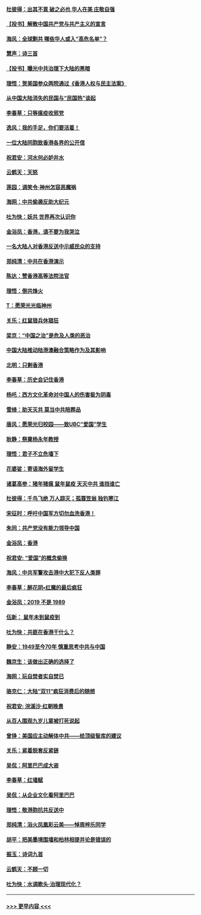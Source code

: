 #### [杜彼得：出其不意 破之必也 华人在美 庄敬自强](../pages/nsc993/n11679554.md?t=11260222) 
#### [【投书】解散中国共产党与共产主义的宣言](../pages/nsc993/n11679177.md?t=11260222) 
#### [海风：全球剿共 哪些华人或入“高危名单”？](../pages/nsc993/n11678617.md?t=11260222) 
#### [慧声：诗三首](../pages/nsc993/n11678848.md?t=11260222) 
#### [【投书】曝光中共治理下大陆的黑暗](../pages/nsc993/n11678674.md?t=11260222) 
#### [理悟：贺美国参众两院通过《香港人权与民主法案》](../pages/nsc993/n11678104.md?t=11260222) 
#### [从中国大陆消失的民国与“民国热”谈起](../pages/nsc993/n11678075.md?t=11260222) 
#### [李春草：只等瘟疫收邪党](../pages/nsc993/n11677308.md?t=11260222) 
#### [逸风：我的手足，你们要活着！](../pages/nsc993/n11676352.md?t=11260222) 
#### [一位大陆同胞致香港各界的公开信](../pages/nsc993/n11675761.md?t=11260222) 
#### [祝君安：河水何必妒井水](../pages/nsc993/n11675746.md?t=11260222) 
#### [云鹤天：天怒](../pages/nsc993/n11675718.md?t=11260222) 
#### [莲园：调笑令‧神州怎容恶魔祸](../pages/nsc993/n11675648.md?t=11260222) 
#### [海网：中共偷袭反助大纪元](../pages/nsc993/n11673515.md?t=11260222) 
#### [吐为快：妖共 世界再次认识你](../pages/nsc993/n11673506.md?t=11260222) 
#### [金浴凤：香港，请不要为我哭泣](../pages/nsc993/n11673248.md?t=11260222) 
#### [一名大陆人对香港反送中示威民众的支持](../pages/nsc993/n11672615.md?t=11260222) 
#### [郑纯清：中共在香港演示](../pages/nsc993/n11670539.md?t=11260222) 
#### [陈达：赞香港高等法院法官](../pages/nsc993/n11669542.md?t=11260222) 
#### [理悟：倒共烽火](../pages/nsc993/n11668844.md?t=11260222) 
#### [T：愿荣光光临神州](../pages/nsc993/n11668421.md?t=11260222) 
#### [关乐：红鼠狼兵休猖狂](../pages/nsc993/n11668378.md?t=11260222) 
#### [梁京：“中国之治”是危及人类的恶治](../pages/nsc993/n11668328.md?t=11260222) 
#### [中国大陆推动陆港澳融合策略作为及其影响](../pages/nsc993/n11668157.md?t=11260222) 
#### [北明：只剩香港](../pages/nsc993/n11668002.md?t=11260222) 
#### [李春草：历史会记住香港](../pages/nsc993/n11667927.md?t=11260222) 
#### [杨吒：西方文化革命对中国人的伤害极为阴毒](../pages/nsc993/n11664521.md?t=11260222) 
#### [雪绮：助天灭共 莫当中共陪葬品](../pages/nsc993/n11662650.md?t=11260222) 
#### [唐风：愿荣光归校园——致UBC“爱国”学生](../pages/nsc993/n11662194.md?t=11260222) 
#### [耿静：祭奠杨永年教授](../pages/nsc993/n11662514.md?t=11260222) 
#### [理悟：君子不立危墙下](../pages/nsc993/n11662172.md?t=11260222) 
#### [花婆娑：寄语海外留学生](../pages/nsc993/n11662121.md?t=11260222) 
#### [诸葛高参：猪年猪瘟 鼠年鼠疫 天灭中共 谁挡谁亡](../pages/nsc993/n11661980.md?t=11260222) 
#### [杜彼得：千鸟飞绝 万人踪灭；孤蓑笠翁 独钓寒江](../pages/nsc993/n11661170.md?t=11260222) 
#### [宋征时：呼吁中国军方切勿血洗香港！](../pages/nsc993/n11415318.md?t=11260222) 
#### [朱同：共产党没有能力领导中国](../pages/nsc993/n11660421.md?t=11260222) 
#### [金浴凤：香港](../pages/nsc993/n11660419.md?t=11260222) 
#### [祝君安: “爱国”的概念偷换](../pages/nsc993/n11659706.md?t=11260222) 
#### [海风：中共军警攻击港中大犯下反人类罪](../pages/nsc993/n11659632.md?t=11260222) 
#### [李春草：醉花阴•红魔的最后疯狂](../pages/nsc993/n11659287.md?t=11260222) 
#### [金浴凤：2019 不是 1989](../pages/nsc993/n11657663.md?t=11260222) 
#### [伍新： 鼠年未到鼠疫到](../pages/nsc993/n11655098.md?t=11260222) 
#### [吐为快：共匪在香港干什么？](../pages/nsc993/n11654891.md?t=11260222) 
#### [静安：1949至今70年 慎重思考中共与中国](../pages/nsc993/n11651244.md?t=11260222) 
#### [魏京生：该做出正确的选择了](../pages/nsc993/n11653084.md?t=11260222) 
#### [海网：玩自焚者实自焚已](../pages/nsc993/n11652423.md?t=11260222) 
#### [骆克仁：大陆“双11”疯狂消费后的随想](../pages/nsc993/n11652305.md?t=11260222) 
#### [祝君安: 浣溪沙·红朝晚景](../pages/nsc993/n11652258.md?t=11260222) 
#### [从百人围观九岁儿童被打死说起](../pages/nsc993/n11651030.md?t=11260222) 
#### [曾铮：美国应主动解体中共——给顶级智库的建议](../pages/nsc993/n11649888.md?t=11260222) 
#### [关乐：紧着脱套反紧链](../pages/nsc993/n11649069.md?t=11260222) 
#### [吴侃：阿里巴巴成大盗](../pages/nsc993/n11645523.md?t=11260222) 
#### [李春草：红墙赋](../pages/nsc993/n11646389.md?t=11260222) 
#### [吴侃：从企业文化看阿里巴巴](../pages/nsc993/n11645476.md?t=11260222) 
#### [理悟：敬港胞抗共反送中](../pages/nsc993/n11645466.md?t=11260222) 
#### [郑纯清：浴火凤凰彩云美——悼周梓乐同学](../pages/nsc993/n11645155.md?t=11260222) 
#### [胡平：把美墨境围墙和柏林相提并论是错误的](../pages/nsc993/n11645134.md?t=11260222) 
#### [振玉：诗词九首](../pages/nsc993/n11644081.md?t=11260222) 
#### [云鹤天：不顾一切](../pages/nsc993/n11643508.md?t=11260222) 
#### [吐为快：水调歌头·治理现代化？](../pages/nsc993/n11643485.md?t=11260222) 

----
#### [ >>> 更早内容 <<< ](../indexes/nsc993-earlier.md)
